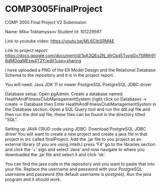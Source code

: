 # COMP3005FinalProject

COMP 3005 Final Project V2 Submission

Name: Mika Toktamyssov Student id: 101229597

Link to youtube video: https://youtu.be/ML6CIbSRMAE

Link to project report: https://docs.google.com/document/d/1pA3QEo2N_dIrCkd5TvogGy7SRRh918dMDqaMEsw4T2Y/edit?usp=sharing

I have uploaded a PNG of the ER Model Design and the Relational Database Schema to the repository and it is in the project report.


You will need: Java JDK 11 or newer PostgreSQL PostgreSQL JDBC driver

Database setup: Open pgAdmin. Create a database named HealthAndFitnessClubManagementSystem (right click on Databases -> create -> Database then Enter HealthAndFitnessClubManagementSystem in the Database section. Open a SQL Query tool and run the ddl.sql file and then run the dml.sql file, these files can be found in the directory titled "SQL".

Setting up JAVA CRUD code using JDBC:
Download PostgreSQL JDBC driver
You will want to create a new project and create a java file in that project in src called finalProject.
Add the .jar file to you project as an external library (if you are using intelliJ press 'F4' go to the libraries section and click the '+' sign and select 'Java' and now navigate to where you downloaded the .jar file and select it and click 'ok'.

You can find the java code in the repository and you want to paste that into your file. Replace the username and password with your PostgreSQL username and password (the default username is postgres). Run the java program and it should work.
